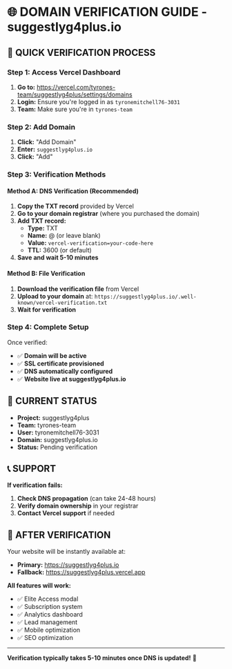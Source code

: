 # 🌐 DOMAIN VERIFICATION GUIDE - suggestlyg4plus.io

## 🎯 **QUICK VERIFICATION PROCESS**

### **Step 1: Access Vercel Dashboard**
1. **Go to:** https://vercel.com/tyrones-team/suggestlyg4plus/settings/domains
2. **Login:** Ensure you're logged in as `tyronemitchell76-3031`
3. **Team:** Make sure you're in `tyrones-team`

### **Step 2: Add Domain**
1. **Click:** "Add Domain"
2. **Enter:** `suggestlyg4plus.io`
3. **Click:** "Add"

### **Step 3: Verification Methods**

#### **Method A: DNS Verification (Recommended)**
1. **Copy the TXT record** provided by Vercel
2. **Go to your domain registrar** (where you purchased the domain)
3. **Add TXT record:**
   - **Type:** TXT
   - **Name:** @ (or leave blank)
   - **Value:** `vercel-verification=your-code-here`
   - **TTL:** 3600 (or default)
4. **Save and wait 5-10 minutes**

#### **Method B: File Verification**
1. **Download the verification file** from Vercel
2. **Upload to your domain** at: `https://suggestlyg4plus.io/.well-known/vercel-verification.txt`
3. **Wait for verification**

### **Step 4: Complete Setup**
Once verified:
- ✅ **Domain will be active**
- ✅ **SSL certificate provisioned**
- ✅ **DNS automatically configured**
- ✅ **Website live at suggestlyg4plus.io**

## 🔧 **CURRENT STATUS**

- **Project:** suggestlyg4plus
- **Team:** tyrones-team
- **User:** tyronemitchell76-3031
- **Domain:** suggestlyg4plus.io
- **Status:** Pending verification

## 📞 **SUPPORT**

**If verification fails:**
1. **Check DNS propagation** (can take 24-48 hours)
2. **Verify domain ownership** in your registrar
3. **Contact Vercel support** if needed

## 🎉 **AFTER VERIFICATION**

Your website will be instantly available at:
- **Primary:** https://suggestlyg4plus.io
- **Fallback:** https://suggestlyg4plus.vercel.app

**All features will work:**
- ✅ Elite Access modal
- ✅ Subscription system
- ✅ Analytics dashboard
- ✅ Lead management
- ✅ Mobile optimization
- ✅ SEO optimization

---

**Verification typically takes 5-10 minutes once DNS is updated!** 🚀

